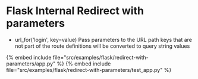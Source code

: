 # Flask Internal Redirect with parameters

* url_for('login', key=value) Pass parameters to the URL path  keys that are not part of the route definitions will be converted to query string values

{% embed include file="src/examples/flask/redirect-with-parameters/app.py" %}
{% embed include file="src/examples/flask/redirect-with-parameters/test_app.py" %}



